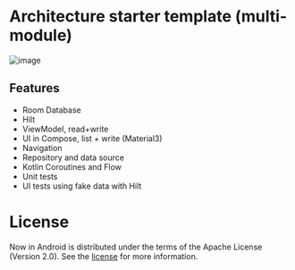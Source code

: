Architecture starter template (multi-module)
==================

![image](https://github.com/kiranshamsundar/template1/assets/16544418/78aecbda-b2e4-41b0-b839-1831434d3765)


## Features

* Room Database
* Hilt
* ViewModel, read+write
* UI in Compose, list + write (Material3)
* Navigation
* Repository and data source
* Kotlin Coroutines and Flow
* Unit tests
* UI tests using fake data with Hilt


# License

Now in Android is distributed under the terms of the Apache License (Version 2.0). See the
[license](LICENSE) for more information.
